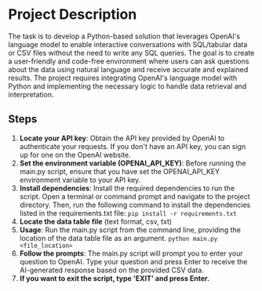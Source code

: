 # Project Description 

The task is to develop a Python-based solution that leverages OpenAI's language model to enable interactive conversations with SQL/tabular data or CSV files without the need to write any SQL queries. The goal is to create a user-friendly and code-free environment where users can ask questions about the data using natural language and receive accurate and explained results. The project requires integrating OpenAI's language model with Python and implementing the necessary logic to handle data retrieval and interpretation.

## Steps
 1. **Locate your API key**: Obtain the API key provided by OpenAI to authenticate your requests. If you don't have an API key, you can sign up for one on the OpenAI website.
 2. **Set the environment variable (OPENAI_API_KEY)**: Before running the main.py script, ensure that you have set the OPENAI_API_KEY environment variable to your API key. 
 3. **Install dependencies**: Install the required dependencies to run the script. Open a terminal or command prompt and navigate to the project directory. Then, run the following command to install the dependencies listed in the requirements.txt file: ``pip install -r requirements.txt``
4. **Locate the data table file** (text format, csv, txt)
4. **Usage**: Run the main.py script from the command line, providing the location of the data table file as an argument. ``python main.py <file_location>``
5. **Follow the prompts**: The main.py script will prompt you to enter your question to OpenAI. Type your question and press Enter to receive the AI-generated response based on the provided CSV data.
6. **If you want to exit the script, type 'EXIT' and press Enter.**